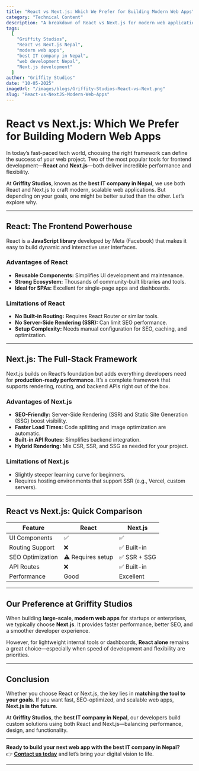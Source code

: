 ```yaml
---
title: "React vs Next.js: Which We Prefer for Building Modern Web Apps"
category: "Technical Content"
description: "A breakdown of React vs Next.js for modern web application development. Griffity Studios—the best IT company in Nepal—shares why Next.js often comes out on top."
tags:
  [
    "Griffity Studios",
    "React vs Next.js Nepal",
    "modern web apps",
    "best IT company in Nepal",
    "web development Nepal",
    "Next.js development"
  ]
author: "Griffity Studios"
date: "10-05-2025"
imageUrl: "/images/blogs/Griffity-Studios-React-vs-Next.png"
slug: "React-vs-NextJS-Modern-Web-Apps"
---
```


# React vs Next.js: Which We Prefer for Building Modern Web Apps  

In today’s fast-paced tech world, choosing the right framework can define the success of your web project. Two of the most popular tools for frontend development—**React** and **Next.js**—both deliver incredible performance and flexibility.  

At **Griffity Studios**, known as the **best IT company in Nepal**, we use both React and Next.js to craft modern, scalable web applications. But depending on your goals, one might be better suited than the other. Let’s explore why.  

---

##  React: The Frontend Powerhouse  

React is a **JavaScript library** developed by Meta (Facebook) that makes it easy to build dynamic and interactive user interfaces.  

###  Advantages of React  
- **Reusable Components:** Simplifies UI development and maintenance.  
- **Strong Ecosystem:** Thousands of community-built libraries and tools.  
- **Ideal for SPAs:** Excellent for single-page apps and dashboards.  

###  Limitations of React  
- **No Built-in Routing:** Requires React Router or similar tools.  
- **No Server-Side Rendering (SSR):** Can limit SEO performance.  
- **Setup Complexity:** Needs manual configuration for SEO, caching, and optimization.  

---

##  Next.js: The Full-Stack Framework  

Next.js builds on React’s foundation but adds everything developers need for **production-ready performance**. It’s a complete framework that supports rendering, routing, and backend APIs right out of the box.  

###  Advantages of Next.js  
- **SEO-Friendly:** Server-Side Rendering (SSR) and Static Site Generation (SSG) boost visibility.  
- **Faster Load Times:** Code splitting and image optimization are automatic.  
- **Built-in API Routes:** Simplifies backend integration.  
- **Hybrid Rendering:** Mix CSR, SSR, and SSG as needed for your project.  

###  Limitations of Next.js  
- Slightly steeper learning curve for beginners.  
- Requires hosting environments that support SSR (e.g., Vercel, custom servers).  

---

##  React vs Next.js: Quick Comparison  

| Feature         | React          | Next.js      |
|-----------------|----------------|--------------|
| UI Components   | ✅             | ✅           |
| Routing Support | ❌             | ✅ Built-in  |
| SEO Optimization| ⚠️ Requires setup | ✅ SSR + SSG |
| API Routes      | ❌             | ✅ Built-in  |
| Performance     | Good           | Excellent    |


---

##  Our Preference at Griffity Studios  

When building **large-scale, modern web apps** for startups or enterprises, we typically choose **Next.js**. It provides faster performance, better SEO, and a smoother developer experience.  

However, for lightweight internal tools or dashboards, **React alone** remains a great choice—especially when speed of development and flexibility are priorities.  

---

##  Conclusion  

Whether you choose React or Next.js, the key lies in **matching the tool to your goals**. If you want fast, SEO-optimized, and scalable web apps, **Next.js is the future**.  

At **Griffity Studios**, the **best IT company in Nepal**, our developers build custom solutions using both React and Next.js—balancing performance, design, and functionality.  

---

 **Ready to build your next web app with the best IT company in Nepal?**  
👉 [**Contact us today**](https://www.griffitystudios.com/#contact-us) and let’s bring your digital vision to life.  

---


